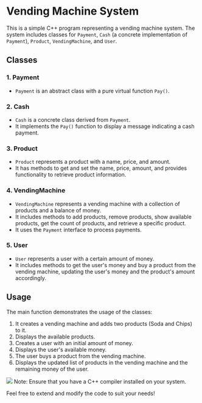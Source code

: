 # Vending Machine System

This is a simple C++ program representing a vending machine system. The system includes classes for `Payment`, `Cash` (a concrete implementation of `Payment`), `Product`, `VendingMachine`, and `User`.

## Classes

### 1. Payment

- `Payment` is an abstract class with a pure virtual function `Pay()`.

### 2. Cash

- `Cash` is a concrete class derived from `Payment`.
- It implements the `Pay()` function to display a message indicating a cash payment.

### 3. Product

- `Product` represents a product with a name, price, and amount.
- It has methods to get and set the name, price, amount, and provides functionality to retrieve product information.

### 4. VendingMachine

- `VendingMachine` represents a vending machine with a collection of products and a balance of money.
- It includes methods to add products, remove products, show available products, get the count of products, and retrieve a specific product.
- It uses the `Payment` interface to process payments.

### 5. User

- `User` represents a user with a certain amount of money.
- It includes methods to get the user's money and buy a product from the vending machine, updating the user's money and the product's amount accordingly.

## Usage

The main function demonstrates the usage of the classes:

1. It creates a vending machine and adds two products (Soda and Chips) to it.
2. Displays the available products.
3. Creates a user with an initial amount of money.
4. Displays the user's available money.
5. The user buys a product from the vending machine.
6. Displays the updated list of products in the vending machine and the remaining money of the user.

<img src="screenshot.png">
Note: Ensure that you have a C++ compiler installed on your system.

Feel free to extend and modify the code to suit your needs!
